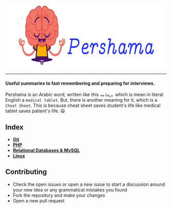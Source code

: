 <p align="center">
  <img height="200" src="./pershama.png">
</p>

---

#### Useful summaries to fast remembering and preparing for interviews.

Pershama is an Arabic word, written like this `برشامة` which is mean in literal English a `medical tablet`.
But, there is another meaning for it, which is a `Cheat Sheet`.
This is because cheat sheet saves student's life like medical tablet saves patient's life. :smiley:

## Index
* **[Git](./summaries/git/)** <br>
* **[PHP](./summaries/php/)** <br>
* **[Relational Databases & MySQL](./summaries/mysql/)** <br>
* **[Linux](./summaries/linux/)** <br>

## Contributing
* Check the open issues or open a new issue to start a discussion around your new idea or any grammatical mistakes you found
* Fork the repository and make your changes
* Open a new pull request
